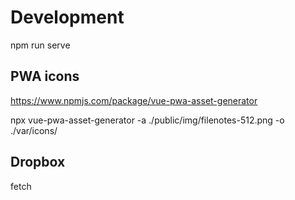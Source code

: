# Development

npm run serve

## PWA icons
https://www.npmjs.com/package/vue-pwa-asset-generator

npx vue-pwa-asset-generator -a ./public/img/filenotes-512.png -o ./var/icons/

## Dropbox
fetch
